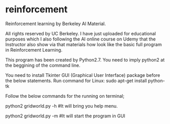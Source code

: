 # reinforcement
Reinforcement learning by Berkeley AI Material.

All rights reserved by UC Berkeley. I have just uploaded for educational purposes which I also following the AI online course on Udemy that the Instructor also show via that materials how look like the basic full program in Reinforcement Learning.


This program has been created by Python2.7. You need to imply python2 at the beggining of the command line.

You need to install Tkinter GUI (Graphical User Interface) package before the below statements.
Run command for Linux: sudo apt-get install python-tk

Follow the below commands for the running on terminal;


python2 gridworld.py -h
#It will bring you help menu.

python2 gridworld.py -m
#It will start the program in GUI

